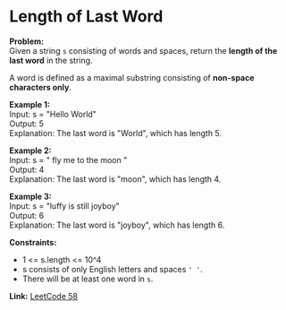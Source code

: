 # Length of Last Word

**Problem:**  
Given a string `s` consisting of words and spaces, return the **length of the last word** in the string.  

A word is defined as a maximal substring consisting of **non-space characters only**.

**Example 1:**  
Input: s = "Hello World"  
Output: 5  
Explanation: The last word is "World", which has length 5.

**Example 2:**  
Input: s = "   fly me   to   the moon  "  
Output: 4  
Explanation: The last word is "moon", which has length 4.

**Example 3:**  
Input: s = "luffy is still joyboy"  
Output: 6  
Explanation: The last word is "joyboy", which has length 6.

**Constraints:**  
- 1 <= s.length <= 10^4  
- s consists of only English letters and spaces `' '`.  
- There will be at least one word in `s`.

**Link:** [LeetCode 58](https://leetcode.com/problems/length-of-last-word/)
